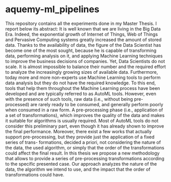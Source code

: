 # aquemy-ml_pipelines

This repository contains all the experiments done in my Master Thesis.
I report below its abstract:
It is well known that we are living in the Big Data Era. Indeed, the exponential growth of Internet of Things, Web of Things and Pervasive Computing systems greatly increased the amount of stored data. Thanks to the availability of data, the figure of the Data Scientist has become one of the most sought, because he is capable of transforming data, performing analysis on it, and applying Machine Learning techniques to improve the business decisions of companies. Yet, Data Scientists do not scale. It is almost impossible to balance their number and the required effort to analyze the increasingly growing sizes of available data. Furthermore, today more and more non-experts use Machine Learning tools to perform data analysis but they do not have the required knowledge. To this end, tools that help them throughout the Machine Learning process have been developed and are typically referred to as AutoML tools. However, even with the presence of such tools, raw data (i.e., without being pre-processed) are rarely ready to be consumed, and generally perform poorly when consumed in a raw form. A pre-processing phase (i.e., application of a set of transformations), which improves the quality of the data and makes it suitable for algorithms is usually required.
Most of AutoML tools do not consider this preliminary part, even though it has already shown to improve the final performance. Moreover, there exist a few works that actually support pre-processing, but they provide just the application of a fixed series of trans- formations, decided a priori, not considering the nature of the data, the used algorithm, or simply that the order of the transformations could affect the final result. In this thesis we propose a new methodology that allows to provide a series of pre-processing transformations according to the specific presented case. Our approach analyzes the nature of the data, the algorithm we intend to use, and the impact that the order of transformations could have.

